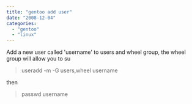 ```yaml
---
title: "gentoo add user"
date: "2008-12-04"
categories: 
  - "gentoo"
  - "linux"
---
```


Add a new user called 'username' to users and wheel group, the wheel group will allow you to su

> useradd -m -G users,wheel username

then

> passwd username
